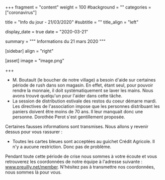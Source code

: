 +++
fragment = "content"
weight = 100
#background = ""
categories = ["coronavirus"]

title = "Info du jour - 21/03/2020"
#subtitle = ""
title_align = "left"

display_date = true
date = "2020-03-21"

summary = """
Informations du 21 mars 2020
"""
    
[sidebar]
  align = "right"

[asset]
  image = "image.png"
  
+++

* M. Boutault (le boucher de notre village) a besoin d'aide sur certaines période de rush dans son magasin. En effet, étant seul, pour pouvoir rendre la monnaie, il doit systématiquement se laver les mains. Nous avons trouvé quelqu'un pour l'aider dans cette tâche.
* La session de distribution estivale des restos du coeur démarre mardi. Les directives de l'association impose que les personnes distribuant les paniers doivent être moins de 70 ans. Il leur manquait donc une personne. Dorothée Perot s'est gentillement proposée.

Certaines fausses informations sont transmises. Nous allons y revenir dessus pour vous rassurer :

* Toutes les cartes bleues sont acceptées au guichet Crédit Agricole. Il n'y a aucune restriction. Donc pas de problème. 

Pendant toute cette période de crise nous sommes à votre écoute et vous retrouverez les coordonnées de notre équipe à l'adresse suivante : www.preuilly.net/member. N'hésitez pas à transmettre nos coordonnées, nous sommes là pour vous.

